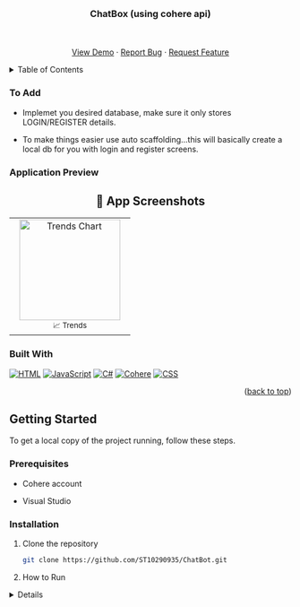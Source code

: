 <a id="readme-top"></a>


<br />

<!--
Code attribution:
For this ReadMe this is the template I used:
othneildrew., 2024. Best-README-Template (version 1.1.2) [Source code]. Available at:< https://github.com/othneildrew/Best-README-Template.git> Accessed 26 April 2025].
 -->

<!-- Project Heading -->
<p align="center">
 
</p>

<h3 align="center">ChatBox (using cohere api)</h3>

<p align="center">
 
  <br />
  <br />
  <a href="https://github.com/ST10290935/ChatBot.git">View Demo</a>
  ·
  <a href="https://github.com/ST10290935/ChatBot.git">Report Bug</a>
  ·
  <a href="https://github.com/ST10290935/ChatBot.git">Request Feature</a>
</p>


  


<!-- TABLE OF CONTENTS -->
<details>
  <summary>Table of Contents</summary>
  <ol>
    <li>
      <ul>
        <li><a href="#built-with">Built With</a></li>
      </ul>
    </li>
    <li>
      <a href="#getting-started">Getting Started</a>
      <ul>
        <li><a href="#prerequisites">Prerequisites</a></li>
        <li><a href="#installation">Installation</a></li>
      </ul>
    </li>
   
  </ol>
</details>

<!-- ABOUT THE PROJECT -->
### To Add

- Implemet you desired database, make sure it only stores LOGIN/REGISTER details.

- To make things easier use auto scaffolding...this will basically create a local db for you with login and register screens.



### Application Preview

<h2 align="center">📱 App Screenshots</h2>

<table align="center">
  <tr>
    <td align="center" width="200px">
      <img src="https://github.com/user-attachments/assets/83c02ea5-fcfa-41d8-9aa0-64563349f4ba" width="180" alt="Trends Chart" /><br/>
      <sub>📈 Trends</sub>
    </td>
  </tr>
</table>






### Built With

[![HTML](https://img.shields.io/badge/HTML5-E34F26?style=for-the-badge&logo=html5&logoColor=white)](https://developer.mozilla.org/en-US/docs/Web/HTML)
[![JavaScript](https://img.shields.io/badge/JavaScript-F7DF1E?style=for-the-badge&logo=javascript&logoColor=black)](https://developer.mozilla.org/en-US/docs/Web/JavaScript)
[![C#](https://img.shields.io/badge/C%23-239120?style=for-the-badge&logo=c-sharp&logoColor=white)](https://learn.microsoft.com/en-us/dotnet/csharp/)
[![Cohere](https://img.shields.io/badge/Cohere-FFD700?style=for-the-badge&logo=cohere&logoColor=black)](https://cohere.com/)
[![CSS](https://img.shields.io/badge/CSS3-1572B6?style=for-the-badge&logo=css3&logoColor=white)](https://developer.mozilla.org/en-US/docs/Web/CSS)

<p align="right">(<a href="#readme-top">back to top</a>)</p>

<!-- GETTING STARTED -->
## Getting Started

To get a local copy of the project running, follow these steps.

### Prerequisites

- Cohere account

- Visual Studio
  
### Installation

1. Clone the repository
   ```sh
   git clone https://github.com/ST10290935/ChatBot.git
   
2. How to Run
<details>
  <div style="color: #333;">
    <p>Follow these steps to clone, set up, and run the MVC project on your local machine using Visual Studio Code:</p>

  <details>
      <summary style="font-weight: bold; color: #2196F3;">1. Clone the Repository</summary>
      <div style="color: #333;">
        <p>To get the source code, first clone the repository from GitHub:</p>
        <pre><code>https://github.com/ST10290935/ChatBot.git</code></pre>
        <p>This command will create a local copy of the repository on your machine. Navigate into the project folder:</p>
        <pre><code>cd YourMVCProject</code></pre>
      </div>
  </details>

  <details>
      <summary style="font-weight: bold; color: #2196F3;">2. Open the Project in VS Code</summary>
      <div style="color: #333;">
        <p>1. Launch <strong>Visual Studio Code</strong>.</p>
        <p>2. Go to <strong>File → Open Folder</strong>.</p>
        <p>3. Select the folder where you cloned the repository.</p>
        <p>4. VS Code may prompt you to install recommended extensions (e.g., C#). Accept them.</p>
      </div>
  </details>

  <details>
      <summary style="font-weight: bold; color: #2196F3;">3. Restore Dependencies</summary>
      <div style="color: #333;">
        <p>Open the integrated terminal in VS Code (<strong>Ctrl + `</strong>) and run:</p>
        <pre><code>dotnet restore</code></pre>
        <p>This installs all required NuGet packages for the project.</p>
      </div>
  </details>

  <details>
      <summary style="font-weight: bold; color: #2196F3;">4. Build the Project</summary>
      <div style="color: #333;">
        <p>Run the following command to build the project and check for errors:</p>
        <pre><code>dotnet build</code></pre>
      </div>
  </details>

  <details>
      <summary style="font-weight: bold; color: #2196F3;">5. Run the Application</summary>
      <div style="color: #333;">
        <p>Start the MVC project with:</p>
        <pre><code>dotnet run</code></pre>
        <p>After the application starts, the terminal will display URLs such as <strong>https://localhost:5001</strong> or <strong>http://localhost:5000</strong>.</p>
        <p>Open a browser and navigate to one of these URLs to view the application.</p>
      </div>
  </details>

  <details>
      <summary style="font-weight: bold; color: #2196F3;">6. Verify Installation</summary>
      <div style="color: #333;">
        <ul>
          <li>The web application should load in the browser without errors.</li>
          <li>All controllers and views should be accessible.</li>
          <li>If the project uses a database, ensure it is configured correctly and accessible.</li>
        </ul>
      </div>
  </details>

  </div>
</details>


<!-- CONTRIBUTING -->


